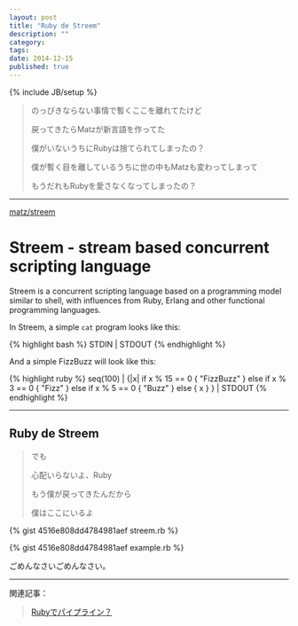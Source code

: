 ```yaml
---
layout: post
title: "Ruby de Streem"
description: ""
category: 
tags: 
date: 2014-12-15
published: true
---
```

{% include JB/setup %}

> のっぴきならない事情で暫くここを離れてたけど
> 
> 戻ってきたらMatzが新言語を作ってた
> 
> 僕がいないうちにRubyは捨てられてしまったの？
> 
> 僕が暫く目を離しているうちに世の中もMatzも変わってしまって
> 
> もうだれもRubyを愛さなくなってしまったの？
> 

------

[matz/streem](https://github.com/matz/streem "matz/streem")

# Streem - stream based concurrent scripting language

Streem is a concurrent scripting language based on a programming model
similar to shell, with influences from Ruby, Erlang and other
functional programming languages.

In Streem, a simple `cat` program looks like this:

{% highlight bash %}
STDIN | STDOUT
{% endhighlight %}

And a simple FizzBuzz will look like this:

{% highlight ruby %}
seq(100) | {|x|
  if x % 15 == 0 {
    "FizzBuzz"
  }
  else if x % 3 == 0 {
    "Fizz"
  }
  else if x % 5 == 0 {
    "Buzz"
  }
  else {
    x
  }
} | STDOUT
{% endhighlight %}

----

## Ruby de Streem

> でも
>
> 心配いらないよ、Ruby
> 
> もう僕が戻ってきたんだから
>
> 僕はここにいるよ
>



{% gist 4516e808dd4784981aef streem.rb %}


{% gist 4516e808dd4784981aef example.rb %}

ごめんなさいごめんなさい。

---

関連記事：

> [Rubyでパイプライン？](http://melborne.github.io/2014/03/05/filter-in-ruby/ "Rubyでパイプライン？")


